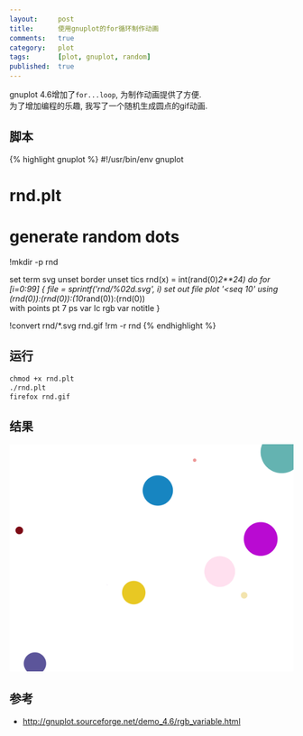 ```yaml
---
layout:     post
title:      使用gnuplot的for循环制作动画
comments:   true
category:   plot
tags:       [plot, gnuplot, random]
published:  true
---
```


gnuplot 4.6增加了`for...loop`, 为制作动画提供了方便.  
为了增加编程的乐趣, 我写了一个随机生成圆点的gif动画.

脚本
----
{% highlight gnuplot %}
#!/usr/bin/env gnuplot
# rnd.plt
# generate random dots

!mkdir -p rnd

set term svg
unset border
unset tics
rnd(x) = int(rand(0)*2**24)
do for [i=0:99] {
    file = sprintf('rnd/%02d.svg', i)
    set out file
    plot '<seq 10' using (rnd(0)):(rnd(0)):(10*rand(0)):(rnd(0)) \
        with points pt 7 ps var lc rgb var notitle
}

!convert rnd/*.svg rnd.gif
!rm -r rnd
{% endhighlight %}

运行
----
    chmod +x rnd.plt
    ./rnd.plt
    firefox rnd.gif

结果
----
![rnd.gif](/img/rnd.gif)
    
参考
----
- <http://gnuplot.sourceforge.net/demo_4.6/rgb_variable.html>
